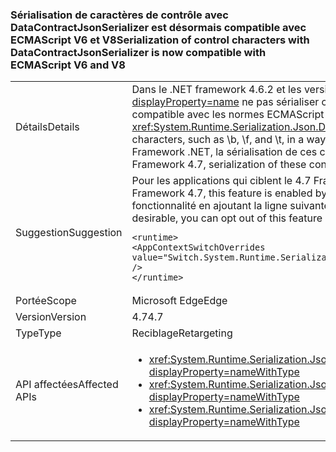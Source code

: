### <a name="serialization-of-control-characters-with-datacontractjsonserializer-is-now-compatible-with-ecmascript-v6-and-v8"></a><span data-ttu-id="d26a4-101">Sérialisation de caractères de contrôle avec DataContractJsonSerializer est désormais compatible avec ECMAScript V6 et V8</span><span class="sxs-lookup"><span data-stu-id="d26a4-101">Serialization of control characters with DataContractJsonSerializer is now compatible with ECMAScript V6 and V8</span></span>

|   |   |
|---|---|
|<span data-ttu-id="d26a4-102">Détails</span><span class="sxs-lookup"><span data-stu-id="d26a4-102">Details</span></span>|<span data-ttu-id="d26a4-103">Dans le .NET framework 4.6.2 et les versions antérieures, le <xref:System.Runtime.Serialization.Json.DataContractJsonSerializer?displayProperty=name> ne pas sérialiser certains caractères de contrôle spéciales, telles que \b, \f et \t, d’une manière qui est compatible avec les normes ECMAScript V6 et V8.</span><span class="sxs-lookup"><span data-stu-id="d26a4-103">In the .NET framework 4.6.2 and earlier versions, the <xref:System.Runtime.Serialization.Json.DataContractJsonSerializer?displayProperty=name> did not serialize some special control characters, such as \b, \f, and \t, in a way that was compatible with the ECMAScript V6 and V8 standards.</span></span> <span data-ttu-id="d26a4-104">À compter de la 4.7 Framework .NET, la sérialisation de ces caractères de contrôle est compatible avec ECMAScript V6 et V8.</span><span class="sxs-lookup"><span data-stu-id="d26a4-104">Starting with the .NET Framework 4.7, serialization of these control characters is compatible with ECMAScript V6 and V8.</span></span>|
|<span data-ttu-id="d26a4-105">Suggestion</span><span class="sxs-lookup"><span data-stu-id="d26a4-105">Suggestion</span></span>|<span data-ttu-id="d26a4-106">Pour les applications qui ciblent le 4.7 Framework .NET, cette fonctionnalité est activée par défaut.</span><span class="sxs-lookup"><span data-stu-id="d26a4-106">For apps that target the .NET Framework 4.7, this feature is enabled by default.</span></span> <span data-ttu-id="d26a4-107">Si ce comportement n’est pas souhaitable, vous pouvez désactiver cette fonctionnalité en ajoutant la ligne suivante à la section <code>&lt;runtime&gt;</code> du fichier app.config ou au fichier web.config :</span><span class="sxs-lookup"><span data-stu-id="d26a4-107">If this behavior is not desirable, you can opt out of this feature by adding the following line to the <code>&lt;runtime&gt;</code> section of the app.config or web.config file:</span></span><pre><code class="language-xml">&lt;runtime&gt;&#13;&#10;&lt;AppContextSwitchOverrides value=&quot;Switch.System.Runtime.Serialization.DoNotUseECMAScriptV6EscapeControlCharacter=false&quot; /&gt;&#13;&#10;&lt;/runtime&gt;&#13;&#10;</code></pre>|
|<span data-ttu-id="d26a4-108">Portée</span><span class="sxs-lookup"><span data-stu-id="d26a4-108">Scope</span></span>|<span data-ttu-id="d26a4-109">Microsoft Edge</span><span class="sxs-lookup"><span data-stu-id="d26a4-109">Edge</span></span>|
|<span data-ttu-id="d26a4-110">Version</span><span class="sxs-lookup"><span data-stu-id="d26a4-110">Version</span></span>|<span data-ttu-id="d26a4-111">4.7</span><span class="sxs-lookup"><span data-stu-id="d26a4-111">4.7</span></span>|
|<span data-ttu-id="d26a4-112">Type</span><span class="sxs-lookup"><span data-stu-id="d26a4-112">Type</span></span>|<span data-ttu-id="d26a4-113">Reciblage</span><span class="sxs-lookup"><span data-stu-id="d26a4-113">Retargeting</span></span>|
|<span data-ttu-id="d26a4-114">API affectées</span><span class="sxs-lookup"><span data-stu-id="d26a4-114">Affected APIs</span></span>|<ul><li><xref:System.Runtime.Serialization.Json.DataContractJsonSerializer.WriteObject(System.IO.Stream,System.Object)?displayProperty=nameWithType></li><li><xref:System.Runtime.Serialization.Json.DataContractJsonSerializer.WriteObject(System.Xml.XmlDictionaryWriter,System.Object)?displayProperty=nameWithType></li><li><xref:System.Runtime.Serialization.Json.DataContractJsonSerializer.WriteObject(System.Xml.XmlWriter,System.Object)?displayProperty=nameWithType></li></ul>|

